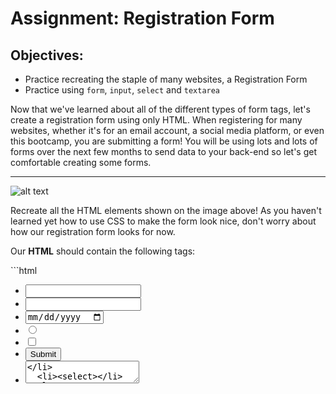<h1>Assignment: Registration Form</h1>

<h2>Objectives:</h2>
<ul>
  <li>Practice recreating the staple of many websites, a Registration Form</li>
  <li>Practice using <code>form</code>, <code>input</code>, <code>select</code> and <code>textarea</code></li>
</ul>
<p>
Now that we've learned about all of the different types of form tags, let's create a registration form using only HTML. When registering for many websites, whether it's for an email account, a social media platform, or even this bootcamp, you are submitting a form! You will be using lots and lots of forms over the next few months to send data to your back-end so let's get comfortable creating some forms.
</p>

<hr>

![alt text](https://github.com/alirabah93/Coding-Dojo/blob/master/WEB-FUNDAMENTALS/html/Registration-From/wireframe.jpg?raw=true)

<p>
Recreate all the HTML elements shown on the image above! As you haven't learned yet how to use CSS to make the form look nice, don't worry about how our registration form looks for now.
</p>

<p>Our <strong>HTML</strong> should contain the following tags:</p>
```html
<ul>
  <li><input type="text"></li>
  <li><input type="password"></li>
  <li><input type="date"></li>
  <li><input type="radio"></li>
  <li><input type="checkbox"></li>
  <li><input type="submit"></li>
  <li><textarea></li>
  <li><select></li>
</ul>
```
<div align="center">
<img src="https://github.com/alirabah93/Coding-Dojo/blob/master/WEB-FUNDAMENTALS/html/Registration-From/tags.jpg" style="width: 30%" />
</div>

<p>
We'll get to use forms in one way or another in many later assignments during the bootcamp so don't feel the need to memorize all of the different form tags and attributes today. We can always come back to this chapter for reference!
</p>
<p>
  <strong>Important:</strong> don't worry too much about making the form look identical to the image. We will be learning about how exactly to do that tomorrow. For today, it's good enough that the form has all the inputs it needs.
</p>

